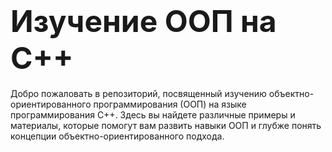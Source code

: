 <h1><font size="10px">Изучение ООП на C++</font></h1>
<p>Добро пожаловать в репозиторий, посвященный изучению объектно-ориентированного программирования (ООП) на языке программирования C++. Здесь вы найдете различные примеры и материалы, которые помогут вам развить навыки ООП и глубже понять концепции объектно-ориентированного подхода.</p>